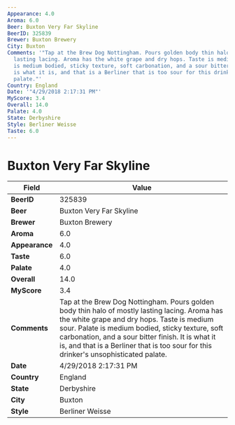```yaml
---
Appearance: 4.0
Aroma: 6.0
Beer: Buxton Very Far Skyline
BeerID: 325839
Brewer: Buxton Brewery
City: Buxton
Comments: '"Tap at the Brew Dog Nottingham. Pours golden body thin halo of mostly
  lasting lacing. Aroma has the white grape and dry hops. Taste is medium sour. Palate
  is medium bodied, sticky texture, soft carbonation, and a sour bitter finish. It
  is what it is, and that is a Berliner that is too sour for this drinker&#39;s unsophisticated
  palate."'
Country: England
Date: '"4/29/2018 2:17:31 PM"'
MyScore: 3.4
Overall: 14.0
Palate: 4.0
State: Derbyshire
Style: Berliner Weisse
Taste: 6.0
---
```


# Buxton Very Far Skyline

| Field         | Value |
|---------------|-------|
| **BeerID** | 325839 |
| **Beer** | Buxton Very Far Skyline |
| **Brewer** | Buxton Brewery |
| **Aroma** | 6.0 |
| **Appearance** | 4.0 |
| **Taste** | 6.0 |
| **Palate** | 4.0 |
| **Overall** | 14.0 |
| **MyScore** | 3.4 |
| **Comments** | Tap at the Brew Dog Nottingham. Pours golden body thin halo of mostly lasting lacing. Aroma has the white grape and dry hops. Taste is medium sour. Palate is medium bodied, sticky texture, soft carbonation, and a sour bitter finish. It is what it is, and that is a Berliner that is too sour for this drinker&#39;s unsophisticated palate. |
| **Date** | 4/29/2018 2:17:31 PM |
| **Country** | England |
| **State** | Derbyshire |
| **City** | Buxton |
| **Style** | Berliner Weisse |
